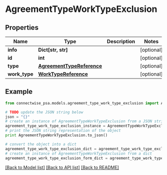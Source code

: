 # AgreementTypeWorkTypeExclusion


## Properties
Name | Type | Description | Notes
------------ | ------------- | ------------- | -------------
**info** | **Dict[str, str]** |  | [optional] 
**id** | **int** |  | [optional] 
**type** | [**AgreementTypeReference**](AgreementTypeReference.md) |  | [optional] 
**work_type** | [**WorkTypeReference**](WorkTypeReference.md) |  | [optional] 

## Example

```python
from connectwise_psa.models.agreement_type_work_type_exclusion import AgreementTypeWorkTypeExclusion

# TODO update the JSON string below
json = "{}"
# create an instance of AgreementTypeWorkTypeExclusion from a JSON string
agreement_type_work_type_exclusion_instance = AgreementTypeWorkTypeExclusion.from_json(json)
# print the JSON string representation of the object
print AgreementTypeWorkTypeExclusion.to_json()

# convert the object into a dict
agreement_type_work_type_exclusion_dict = agreement_type_work_type_exclusion_instance.to_dict()
# create an instance of AgreementTypeWorkTypeExclusion from a dict
agreement_type_work_type_exclusion_form_dict = agreement_type_work_type_exclusion.from_dict(agreement_type_work_type_exclusion_dict)
```
[[Back to Model list]](../README.md#documentation-for-models) [[Back to API list]](../README.md#documentation-for-api-endpoints) [[Back to README]](../README.md)


